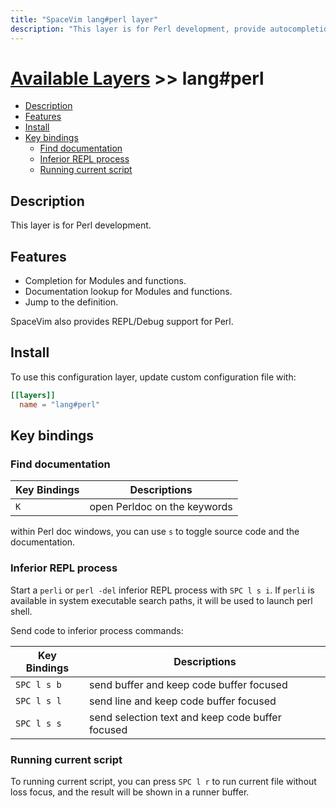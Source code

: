 ```yaml
---
title: "SpaceVim lang#perl layer"
description: "This layer is for Perl development, provide autocompletion, syntax checking, code format for Perl file."
---
```


# [Available Layers](../../) >> lang#perl

<!-- vim-markdown-toc GFM -->

- [Description](#description)
- [Features](#features)
- [Install](#install)
- [Key bindings](#key-bindings)
  - [Find documentation](#find-documentation)
  - [Inferior REPL process](#inferior-repl-process)
  - [Running current script](#running-current-script)

<!-- vim-markdown-toc -->

## Description

This layer is for Perl development.

## Features

- Completion for Modules and functions.
- Documentation lookup for Modules and functions.
- Jump to the definition.

SpaceVim also provides REPL/Debug support for Perl.

## Install

To use this configuration layer, update custom configuration file with:

```toml
[[layers]]
  name = "lang#perl"
```

## Key bindings

### Find documentation

| Key Bindings | Descriptions                 |
| -----------  | ---------------------------- |
| `K`          | open Perldoc on the keywords |

within Perl doc windows, you can use `s` to toggle source code and the documentation.

### Inferior REPL process

Start a `perli` or `perl -del` inferior REPL process with `SPC l s i`.
If `perli` is available in system executable search paths, it will be used to launch perl shell.

Send code to inferior process commands:

| Key Bindings | Descriptions                                     |
| ------------ | ------------------------------------------------ |
| `SPC l s b`  | send buffer and keep code buffer focused         |
| `SPC l s l`  | send line and keep code buffer focused           |
| `SPC l s s`  | send selection text and keep code buffer focused |


### Running current script

To running current script, you can press `SPC l r` to run current file without loss focus, and the result will be shown in a runner buffer.
